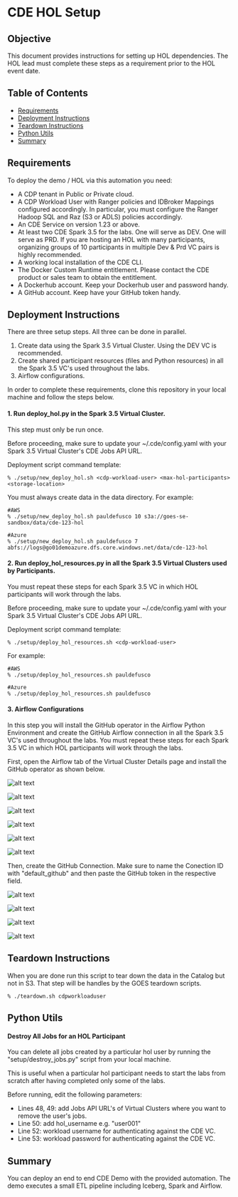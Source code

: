 # CDE HOL Setup

## Objective

This document provides instructions for setting up HOL dependencies. The HOL lead must complete these steps as a requirement prior to the HOL event date.


## Table of Contents

* [Requirements](https://github.com/pdefusco/CDE_123_HOL/tree/main/setup#requirements)
* [Deployment Instructions](https://github.com/pdefusco/CDE_123_HOL/tree/main/setup#deployment-instructions)
* [Teardown Instructions](https://github.com/pdefusco/CDE_123_HOL/tree/main/setup#teardown-instructions)
* [Python Utils](https://github.com/pdefusco/CDE_123_HOL/tree/main/setup#python-utils)
* [Summary](https://github.com/pdefusco/CDE_123_HOL/tree/main/setup#summary)


## Requirements

To deploy the demo / HOL via this automation you need:

* A CDP tenant in Public or Private cloud.
* A CDP Workload User with Ranger policies and IDBroker Mappings configured accordingly. In particular, you must configure the Ranger Hadoop SQL and Raz (S3 or ADLS) policies accordingly.
* An CDE Service on version 1.23 or above.
* At least two CDE Spark 3.5 for the labs. One will serve as DEV. One will serve as PRD. If you are hosting an HOL with many participants, organizing groups of 10 participants in multiple Dev & Prd VC pairs is highly recommended.
* A working local installation of the CDE CLI.
* The Docker Custom Runtime entitlement. Please contact the CDE product or sales team to obtain the entitlement.
* A Dockerhub account. Keep your Dockerhub user and password handy.
* A GitHub account. Keep have your GitHub token handy.


## Deployment Instructions

There are three setup steps. All three can be done in parallel.

1. Create data using the Spark 3.5 Virtual Cluster. Using the DEV VC is recommended.
2. Create shared participant resources (files and Python resources) in all the Spark 3.5 VC's used throughout the labs.
3. Airflow configurations.

In order to complete these requirements, clone this repository in your local machine and follow the steps below.

#### 1. Run deploy_hol.py in the Spark 3.5 Virtual Cluster.

This step must only be run once.

Before proceeding, make sure to update your ~/.cde/config.yaml with your Spark 3.5 Virtual Cluster's CDE Jobs API URL.

Deployment script command template:

```
% ./setup/new_deploy_hol.sh <cdp-workload-user> <max-hol-participants> <storage-location>
```

You must always create data in the data directory. For example:

```
#AWS
% ./setup/new_deploy_hol.sh pauldefusco 10 s3a://goes-se-sandbox/data/cde-123-hol
```

```
#Azure
% ./setup/new_deploy_hol.sh pauldefusco 7 abfs://logs@go01demoazure.dfs.core.windows.net/data/cde-123-hol
```

#### 2. Run deploy_hol_resources.py in all the Spark 3.5 Virtual Clusters used by Participants.

You must repeat these steps for each Spark 3.5 VC in which HOL participants will work through the labs.

Before proceeding, make sure to update your ~/.cde/config.yaml with your Spark 3.5 Virtual Cluster's CDE Jobs API URL.

Deployment script command template:

```
% ./setup/deploy_hol_resources.sh <cdp-workload-user>
```

For example:

```
#AWS
% ./setup/deploy_hol_resources.sh pauldefusco
```

```
#Azure
% ./setup/deploy_hol_resources.sh pauldefusco
```

#### 3. Airflow Configurations

In this step you will install the GitHub operator in the Airflow Python Environment and create the GitHub Airflow connection in all the Spark 3.5 VC's used throughout the labs. You must repeat these steps for each Spark 3.5 VC in which HOL participants will work through the labs.

First, open the Airflow tab of the Virtual Cluster Details page and install the GitHub operator as shown below.

![alt text](../img/airflow-pyenv-view.png)

![alt text](../img/validate-configs.png)

![alt text](../img/build-pyenv.png)

![alt text](../img/building-pyenv.png)

![alt text](../img/activate-pyenv.png)

![alt text](../img/pyenv-built.png)

Then, create the GitHub Connection. Make sure to name the Conection ID with "default_github" and then paste the GitHub token in the respective field.

![alt text](../img/airflow-ui.png)

![alt text](../img/airflow-connection-1.png)

![alt text](../img/airflow-connection-2.png)

![alt text](../img/airflow-connection-3.png)


## Teardown Instructions

When you are done run this script to tear down the data in the Catalog but not in S3. That step will be handles by the GOES teardown scripts.

```
% ./teardown.sh cdpworkloaduser
```

## Python Utils

#### Destroy All Jobs for an HOL Participant

You can delete all jobs created by a particular hol user by running the "setup/destroy_jobs.py" script from your local machine.

This is useful when a particular hol participant needs to start the labs from scratch after having completed only some of the labs.

Before running, edit the following parameters:

* Lines 48, 49: add Jobs API URL's of Virtual Clusters where you want to remove the user's jobs.
* Line 50: add hol_username e.g. "user001"
* Line 52: workload username for authenticating against the CDE VC.
* Line 53: workload password for authenticating against the CDE VC.

## Summary

You can deploy an end to end CDE Demo with the provided automation. The demo executes a small ETL pipeline including Iceberg, Spark and Airflow.
